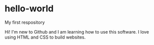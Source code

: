 # hello-world
My first respository

Hi! I'm new to Github and I am learning how to use this software.
I love using HTML and CSS to build websites. 
